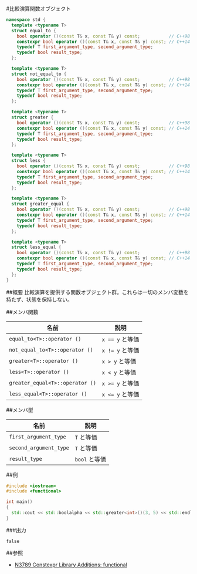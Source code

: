 #比較演算関数オブジェクト
```cpp
namespace std {
  template <typename T>
  struct equal_to {
    bool operator ()(const T& x, const T& y) const;           // C++98
    constexpr bool operator ()(const T& x, const T& y) const; // C++14
    typedef T first_argument_type, second_argument_type;
    typedef bool result_type;
  };

  template <typename T>
  struct not_equal_to {
    bool operator ()(const T& x, const T& y) const;           // C++98
    constexpr bool operator ()(const T& x, const T& y) const; // C++14
    typedef T first_argument_type, second_argument_type;
    typedef bool result_type;
  };

  template <typename T>
  struct greater {
    bool operator ()(const T& x, const T& y) const;           // C++98
    constexpr bool operator ()(const T& x, const T& y) const; // C++14
    typedef T first_argument_type, second_argument_type;
    typedef bool result_type;
  };

  template <typename T>
  struct less {
    bool operator ()(const T& x, const T& y) const;           // C++98
    constexpr bool operator ()(const T& x, const T& y) const; // C++14
    typedef T first_argument_type, second_argument_type;
    typedef bool result_type;
  };

  template <typename T>
  struct greater_equal {
    bool operator ()(const T& x, const T& y) const;           // C++98
    constexpr bool operator ()(const T& x, const T& y) const; // C++14
    typedef T first_argument_type, second_argument_type;
    typedef bool result_type;
  };

  template <typename T>
  struct less_equal {
    bool operator ()(const T& x, const T& y) const;           // C++98
    constexpr bool operator ()(const T& x, const T& y) const; // C++14
    typedef T first_argument_type, second_argument_type;
    typedef bool result_type;
  };
}
```

##概要
比較演算を提供する関数オブジェクト群。これらは一切のメンバ変数を持たず、状態を保持しない。


##メンバ関数

| 名前 | 説明 |
|---------------------------------|---------------------------------|
| `equal_to<T>::operator ()`      | `x == y` と等価 |
| `not_equal_to<T>::operator ()`  | `x != y` と等価 |
| `greater<T>::operator ()`       | `x > y` と等価  |
| `less<T>::operator ()`          | `x < y` と等価  |
| `greater_equal<T>::operator ()` | `x >= y` と等価 |
| `less_equal<T>::operator ()`    | `x <= y` と等価 |


##メンバ型

| 名前 | 説明 |
|------------------------|-------------------------------|
| `first_argument_type`  | `T` と等価 |
| `second_argument_type` | `T` と等価 |
| `result_type`          | `bool` と等価 |


##例

```cpp
#include <iostream>
#include <functional>

int main()
{
  std::cout << std::boolalpha << std::greater<int>()(3, 5) << std::endl;
}
```

###出力
```
false
```

##参照
- [N3789 Constexpr Library Additions: functional](http://www.open-std.org/jtc1/sc22/wg21/docs/papers/2013/n3789.htm)

